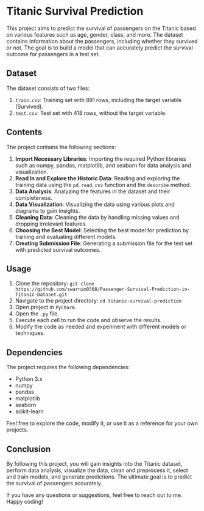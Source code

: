 # Titanic Survival Prediction

This project aims to predict the survival of passengers on the Titanic based on various features such as age, gender, class, and more. The dataset contains information about the passengers, including whether they survived or not. The goal is to build a model that can accurately predict the survival outcome for passengers in a test set.

## Dataset

The dataset consists of two files:

1. `train.csv`: Training set with 891 rows, including the target variable (Survived).
2. `test.csv`: Test set with 418 rows, without the target variable.

## Contents

The project contains the following sections:

1. **Import Necessary Libraries**: Importing the required Python libraries such as numpy, pandas, matplotlib, and seaborn for data analysis and visualization.
2. **Read In and Explore the Historic Data**: Reading and exploring the training data using the `pd.read_csv` function and the `describe` method.
3. **Data Analysis**: Analyzing the features in the dataset and their completeness.
4. **Data Visualization**: Visualizing the data using various plots and diagrams to gain insights.
5. **Cleaning Data**: Cleaning the data by handling missing values and dropping irrelevant features.
6. **Choosing the Best Model**: Selecting the best model for prediction by training and evaluating different models.
7. **Creating Submission File**: Generating a submission file for the test set with predicted survival outcomes.

## Usage

1. Clone the repository: `git clone https://github.com/swarnim0308/Passenger-Survival-Prediction-in-Titanic-Dataset.git`
2. Navigate to the project directory: `cd titanic-survival-prediction`
3. Open project in `PyCharm`.
4. Open the `.py` file.
5. Execute each cell to run the code and observe the results.
6. Modify the code as needed and experiment with different models or techniques.

## Dependencies

The project requires the following dependencies:

- Python 3.x
- numpy
- pandas
- matplotlib
- seaborn
- scikit-learn

Feel free to explore the code, modify it, or use it as a reference for your own projects.

## Conclusion

By following this project, you will gain insights into the Titanic dataset, perform data analysis, visualize the data, clean and preprocess it, select and train models, and generate predictions. The ultimate goal is to predict the survival of passengers accurately.

If you have any questions or suggestions, feel free to reach out to me. Happy coding!
